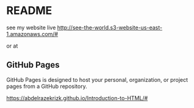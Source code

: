 # README
see my website live
http://see-the-world.s3-website-us-east-1.amazonaws.com/#

or at
## GitHub Pages
GitHub Pages is designed to host your personal, organization, or project pages from a GitHub repository.

https://abdelrazekrizk.github.io/Introduction-to-HTML/#